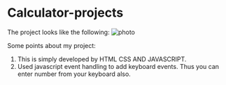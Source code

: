 # Calculator-projects

The project looks like the following:
  ![photo](https://user-images.githubusercontent.com/101311432/171995618-885f5744-3dcf-433c-9722-4dbcaf2eb6f7.png)

Some points about my project:
  1. This is simply developed by HTML CSS AND JAVASCRIPT.
  2. Used javascript event handling to add keyboard events. Thus you can enter number from your keyboard also. 
